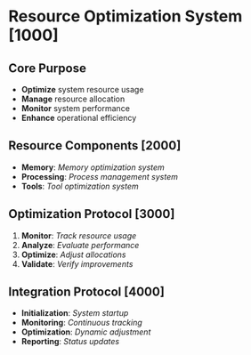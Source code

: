 # Resource Optimization System [1000]

## Core Purpose
- **Optimize** system resource usage
- **Manage** resource allocation
- **Monitor** system performance
- **Enhance** operational efficiency

## Resource Components [2000]
- **Memory**: _Memory optimization system_
- **Processing**: _Process management system_
- **Tools**: _Tool optimization system_

## Optimization Protocol [3000]
1. **Monitor**: _Track resource usage_
2. **Analyze**: _Evaluate performance_
3. **Optimize**: _Adjust allocations_
4. **Validate**: _Verify improvements_

## Integration Protocol [4000]
- **Initialization**: _System startup_
- **Monitoring**: _Continuous tracking_
- **Optimization**: _Dynamic adjustment_
- **Reporting**: _Status updates_